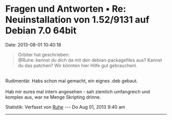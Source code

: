 Fragen und Antworten • Re: Neuinstallation von 1.52/9131 auf Debian 7.0 64bit
=============================================================================

Date: 2013-08-01 10:40:18

> <div>
>
> Orbiter hat geschrieben:\
> \@Ruhe: kennst du dich da mit den debian-packagefiles aus? Kannst du
> das patchen? Wir könnten hier Hilfe gut gebrauchen\
>
> </div>

\
Rudimentär. Habs schon mal gemacht, ein eignes .deb gebaut.\
\
Hab mir eures mal intern angesehen - sah ziemlich umfangreich und
komplex aus, war ne Menge Skripting drinne.

Statistik: Verfasst von
[Ruhe](http://forum.yacy-websuche.de/memberlist.php?mode=viewprofile&u=8953)
--- Do Aug 01, 2013 9:40 am

------------------------------------------------------------------------
